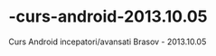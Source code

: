 -curs-android-2013.10.05
========================

Curs Android incepatori/avansati Brasov - 2013.10.05
